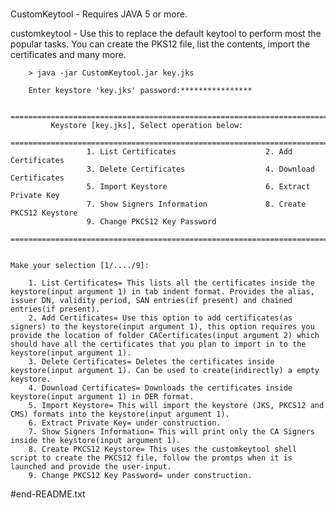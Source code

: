 # 
CustomKeytool - Requires JAVA 5 or more.

customkeytool - Use this to replace the default keytool to perform most the popular tasks. You can create the PKS12 file, list the contents, import the certificates and many more.

        > java -jar CustomKeytool.jar key.jks

        Enter keystore 'key.jks' password:****************

            ==================================================================================
             Keystore [key.jks], Select operation below:
            ==================================================================================
                     1. List Certificates                    2. Add Certificates
                     3. Delete Certificates                  4. Download Certificates
                     5. Import Keystore                      6. Extract Private Key
                     7. Show Signers Information             8. Create PKCS12 Keystore
                     9. Change PKCS12 Key Password
            ==================================================================================


    Make your selection [1/..../9]: 
        
        1. List Certificates= This lists all the certificates inside the keystore(input argument 1) in tab indent format. Provides the alias, issuer DN, validity period, SAN entries(if present) and chained entries(if present).
        2. Add Certificates= Use this option to add certificates(as signers) to the keystore(input argument 1), this option requires you provide the location of folder CACertificates(input argument 2) which should have all the certificates that you plan to import in to the keystore(input argument 1).
        3. Delete Certificates= Deletes the certificates inside keystore(input argument 1). Can be used to create(indirectly) a empty keystore.
        4. Download Certificates= Downloads the certificates inside keystore(input argument 1) in DER format.
        5. Import Keystore= This will import the keystore (JKS, PKCS12 and CMS) formats into the keystore(input argument 1).
        6. Extract Private Key= under construction.
        7. Show Signers Information= This will print only the CA Signers inside the keystore(input argument 1).
        8. Create PKCS12 Keystore= This uses the customkeytool shell script to create the PKCS12 file, follow the promtps when it is launched and provide the user-input.
        9. Change PKCS12 Key Password= under construction.

#end-README.txt
